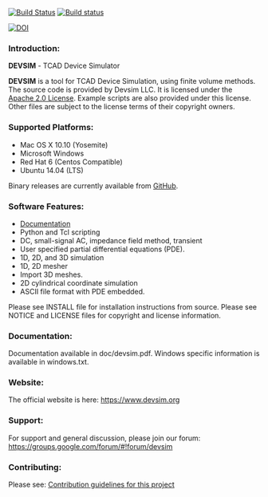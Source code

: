 [![Build Status](https://travis-ci.org/devsim/devsim.svg?branch=master)](https://travis-ci.org/devsim/devsim)
[![Build status](https://ci.appveyor.com/api/projects/status/github/devsim/devsim?branch=master&svg=true)](https://ci.appveyor.com/project/devsim/devsim)

[![DOI](https://zenodo.org/badge/8838727.svg)](https://zenodo.org/badge/latestdoi/8838727)

### Introduction:
**DEVSIM** - TCAD Device Simulator

**DEVSIM** is a tool for TCAD Device Simulation, using finite volume methods.  The source code is provided by Devsim LLC.
It is licensed under the [Apache 2.0 License](https://www.apache.org/licenses/LICENSE-2.0.html).  Example scripts are also provided under this license.  Other files are subject to the license terms of their copyright owners.

### Supported Platforms:
* Mac OS X 10.10 (Yosemite)
* Microsoft Windows
* Red Hat 6 (Centos Compatible)
* Ubuntu 14.04 (LTS)

Binary releases are currently available from [GitHub](https://github.com/devsim/devsim/releases).

### Software Features:
* [Documentation](https://www.devsim.org/manual/)
* Python and Tcl scripting 
* DC, small-signal AC, impedance field method, transient
* User specified partial differential equations (PDE).
* 1D, 2D, and 3D simulation
* 1D, 2D mesher
* Import 3D meshes.
* 2D cylindrical coordinate simulation
* ASCII file format with PDE embedded.

Please see INSTALL file for installation instructions from source.  Please see 
NOTICE and LICENSE files for copyright and license information.

### Documentation:
Documentation available in doc/devsim.pdf.  Windows specific information is available in windows.txt.

### Website:
The official website is here:
https://www.devsim.org

### Support:

For support and general discussion, please join our forum:
https://groups.google.com/forum/#!forum/devsim

### Contributing:

Please see:
[Contribution guidelines for this project](CONTRIBUTING.md)

